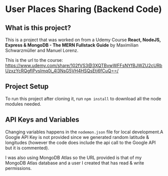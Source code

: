# User Places Sharing (Backend Code)
## What is this project?
This is a project that was worked on from a Udemy Course **React, NodeJS, Express & MongoDB - The MERN Fullstack Guide** by Maximilian Schwarzmüller and Manuel Lorenz.

This is the url to the course: https://www.udemy.com/share/102fVS3@3XQTBvwWFFsNYfBJWZU2cURbUzxzYcRQgfIPvsImq0i_4l3NsG5VH4HSQsEtj6fCuQ==/

## Project Setup
To run this project after cloning it, run 
``` npm install ```
to download all the node modules needed.

## API Keys and Variables
Changing variables happens in the ```nodemon.json``` file for local development.A Google API Key is not provided since we generated random latitude & longitudes (however the code does include the api call to the Google API but it is commented).

I was also using MongoDB Atlas so the URL provided is that of my MongoDB Atlas database and a user I created  that has read & write permissions.

